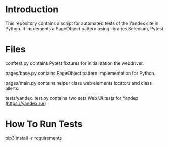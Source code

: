 # Introduction
This repository contains a script for automated tests of the Yandex site in Python. It implements a PageObject pattern using libraries Selenium, Pytest
# Files
conftest.py contains Pytest fixtures for initialization the webdriver.

pages/base.py contains PageObject pattern implementation for Python.

pages/main.py contains helper class web elements locators and class allerts.

tests/yandex_test.py contains two sets Web UI tests for Yandex (https://yandex.ru/)
# How To Run Tests

pip3 install -r requirements
